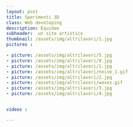 ```yaml
---
layout: post
title: Sperimenti 3D
class: Web developing
description: Equidae
subheader:  un sito artistico
thumbnail: /assets/img/altrilavori/1.jpg
pictures : 

- picture: /assets/img/altrilavori/5.jpg
- picture: /assets/img/altrilavori/9.jpg
- picture: /assets/img/altrilavori/1.jpg
- picture: /assets/img/altrilavori/noise_1.gif
- picture: /assets/img/altrilavori/2.jpg
- picture: /assets/img/altrilavori/waves.gif
- picture: /assets/img/altrilavori/3.jpg
- picture: /assets/img/altrilavori/4.jpg


videos : 

---
```




